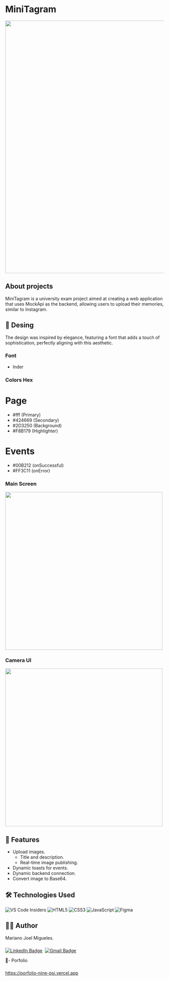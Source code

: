 # MiniTagram

<div align="center">
  <img src="https://github.com/MarianoMigueles/GitHubContent/blob/main/Main-MinitagramPage.png" width="800"  />
</div>

## About projects

MiniTagram is a university exam project aimed at creating a web application that uses MockApi as the backend, allowing users to upload their memories, similar to Instagram.

## 🎥 Desing
The design was inspired by elegance, featuring a font that adds a touch of sophistication, perfectly aligning with this aesthetic.

### Font
- Inder

### Colors Hex

# Page
- #fff (Primary)
- #424669 (Secondary)
- #2D3250 (Background)
- #F8B179 (Highlighter)


# Events
- #00B212 (onSuccessful)
- #FF3C11 (onError)
  
### Main Screen
<img src="https://github.com/MarianoMigueles/GitHubContent/blob/main/Main-MinitagramPage.png" width="500"  />
  
### Camera UI
<img src="https://github.com/MarianoMigueles/GitHubContent/blob/main/Camera-MinitagramPage.png" width="500"  />

## 🚀 Features
- Upload images.
  - Title and description.
  - Real-time image publishing.
- Dynamic toasts for events.
- Dynamic backend connection.
- Convert image to Base64.

## 🛠️ Technologies Used
  ![VS Code Insiders](https://img.shields.io/badge/VS%20Code%20Insiders-35b393.svg?style=for-the-badge&logo=visual-studio-code&logoColor=white)
  ![HTML5](https://img.shields.io/badge/html5-%23E34F26.svg?style=for-the-badge&logo=html5&logoColor=white)
  ![CSS3](https://img.shields.io/badge/css3-%231572B6.svg?style=for-the-badge&logo=css3&logoColor=white)
  ![JavaScript](https://img.shields.io/badge/javascript-%23323330.svg?style=for-the-badge&logo=javascript&logoColor=%23F7DF1E)
 ![Figma](https://img.shields.io/badge/figma-%23F24E1E.svg?style=for-the-badge&logo=figma&logoColor=white)&nbsp;

## 👨‍💻 Author

Mariano Joel Migueles.
###
  [![LinkedIn Badge](https://img.shields.io/badge/-Mariano_Migueles-blue?style=flat-square&logo=Linkedin&logoColor=white&link=https://www.linkedin.com/in/MarianoMigueles/)](https://www.linkedin.com/in/mariano-joel-migueles/)&nbsp;
  [![Gmail Badge](https://img.shields.io/badge/-mariano.joel.migueles@gmail.com-red?style=flat-square&logo=Gmail&logoColor=white)](mailto:mariano.joel.migueles@gmail.com)
 
 📝- Porfolio
  ###
  https://porfolio-nine-psi.vercel.app

